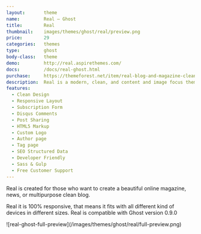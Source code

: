 ```yaml
---
layout:       theme
name:         Real – Ghost
title:        Real
thumbnail:    images/themes/ghost/real/preview.png
price:        29
categories:   themes
type:         ghost
body-class:   theme
demo:         http://real.aspirethemes.com/
docs:         /docs/real-ghost.html
purchase:     https://themeforest.net/item/real-blog-and-magazine-clean-ghost-theme/17375799
description:  Real is a modern, clean, and content and image focus theme for Ghost blogging platform.
features:
  - Clean Design
  - Responsive Layout
  - Subscription Form
  - Disqus Comments
  - Post Sharing
  - HTML5 Markup
  - Custom Logo
  - Author page
  - Tag page
  - SEO Structured Data
  - Developer Friendly
  - Sass & Gulp
  - Free Customer Support
---
```


Real is created for those who want to create a beautiful online magazine, news, or multipurpose clean blog.

Real it is 100% responsive, that means it fits with all different kind of devices in different sizes. Real is compatible with Ghost version 0.9.0

<div class="darker-bg-image-wrap" markdown='1'>
  ![real-ghost-full-preview](/images/themes/ghost/real/full-preview.png)
</div>